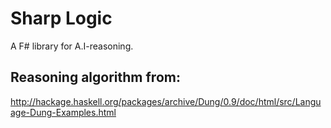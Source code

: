 # Sharp Logic

A F# library for A.I-reasoning.

## Reasoning algorithm from: 

http://hackage.haskell.org/packages/archive/Dung/0.9/doc/html/src/Language-Dung-Examples.html

